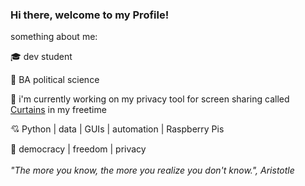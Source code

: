 ### Hi there, welcome to my Profile!

something about me:

  🎓 dev student

  📜 BA political science

  🔭 i'm currently working on my privacy tool for screen sharing called [Curtains](https://github.com/AbortLarboard/curtains_dev) in my freetime

  💘 Python | data | GUIs | automation | Raspberry Pis

  🫶 democracy | freedom | privacy
</br></br>
*"The more you know, the more you realize you don't know.", Aristotle*



<!--
**AbortLarboard/AbortLarboard** is a ✨ _special_ ✨ repository because its `README.md` (this file) appears on your GitHub profile.

Here are some ideas to get you started:

- 🔭 I’m currently working on ...
- 🌱 I’m currently learning ...
- 👯 I’m looking to collaborate on ...
- 🤔 I’m looking for help with ...
- 💬 Ask me about ...
- 📫 How to reach me: ...
- 😄 Pronouns: ...
- ⚡ Fun fact: ...
-->

